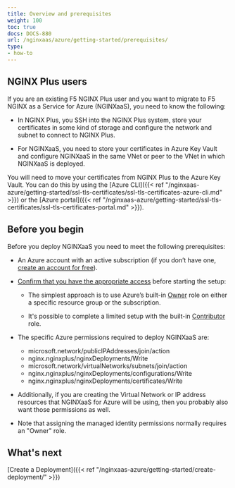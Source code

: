 ```yaml
---
title: Overview and prerequisites
weight: 100
toc: true
docs: DOCS-880
url: /nginxaas/azure/getting-started/prerequisites/
type:
- how-to
---
```


## NGINX Plus users

If you are an existing F5 NGINX Plus user and you want to migrate to F5 NGINX as a Service for Azure (NGINXaaS), you need to know the following:

- In NGINX Plus, you SSH into the NGINX Plus system, store your certificates in some kind of storage and configure the network and subnet to connect to NGINX Plus.

- For NGINXaaS, you need to store your certificates in Azure Key Vault and configure NGINXaaS in the same VNet or peer to the VNet in which NGINXaaS is deployed.

You will need to move your certificates from NGINX Plus to the Azure Key Vault. You can do this by using the [Azure CLI]({{< ref "/nginxaas-azure/getting-started/ssl-tls-certificates/ssl-tls-certificates-azure-cli.md" >}}) or the [Azure portal]({{< ref "/nginxaas-azure/getting-started/ssl-tls-certificates/ssl-tls-certificates-portal.md" >}}).

## Before you begin

Before you deploy NGINXaaS you need to meet the following prerequisites:

- An Azure account with an active subscription (if you don’t have one, [create an account for free](https://azure.microsoft.com/free/?WT.mc_id=A261C142F)).

- [Confirm that you have the appropriate access](https://docs.microsoft.com/en-us/azure/role-based-access-control/check-access) before starting the setup:

  - The simplest approach is to use Azure’s built-in [Owner](https://docs.microsoft.com/en-us/azure/role-based-access-control/built-in-roles#owner) role on either a specific resource group or the subscription.

  - It's possible to complete a limited setup with the built-in [Contributor](https://docs.microsoft.com/en-us/azure/role-based-access-control/built-in-roles#contributor) role.


- The specific Azure permissions required to deploy NGINXaaS are:

   - microsoft.network/publicIPAddresses/join/action
   - nginx.nginxplus/nginxDeployments/Write
   - microsoft.network/virtualNetworks/subnets/join/action
   - nginx.nginxplus/nginxDeployments/configurations/Write
   - nginx.nginxplus/nginxDeployments/certificates/Write

- Additionally, if you are creating the Virtual Network or IP address resources that NGINXaaS for Azure will be using, then you probably also want those permissions as well.

- Note that assigning the managed identity permissions normally requires an "Owner" role.

## What's next

[Create a Deployment]({{< ref "/nginxaas-azure/getting-started/create-deployment/" >}})
